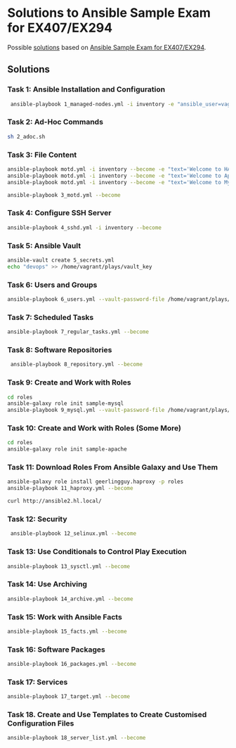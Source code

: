 # **Solutions to Ansible Sample Exam for EX407/EX294**

Possible [solutions](./SOLUTIONS.md) based on [Ansible Sample Exam for EX407/EX294](https://www.lisenet.com/2019/ansible-sample-exam-for-ex407/).

## **Solutions**

### **Task 1: Ansible Installation and Configuration**

```sh
 ansible-playbook 1_managed-nodes.yml -i inventory -e "ansible_user=vagrant ansible_password=vagrant"
```

### **Task 2: Ad-Hoc Commands**

```sh
sh 2_adoc.sh
```

### **Task 3: File Content**

```sh
ansible-playbook motd.yml -i inventory --become -e "text='Welcome to HAProxy server'" --limit proxy
ansible-playbook motd.yml -i inventory --become -e "text='Welcome to Apache server'" --limit webservers
ansible-playbook motd.yml -i inventory --become -e "text='Welcome to MySQL server'" --limit database

ansible-playbook 3_motd.yml --become
```

### **Task 4: Configure SSH Server**

```sh
ansible-playbook 4_sshd.yml -i inventory --become
```

### **Task 5: Ansible Vault**

```sh
ansible-vault create 5_secrets.yml
echo "devops" >> /home/vagrant/plays/vault_key
```

### **Task 6: Users and Groups**

```sh
ansible-playbook 6_users.yml --vault-password-file /home/vagrant/plays/vault_key -e @5_secrets.yml -e @vars/6_user_list.yml --become
```

### **Task 7: Scheduled Tasks**

```sh
ansible-playbook 7_regular_tasks.yml --become
```

### **Task 8: Software Repositories**

```sh
 ansible-playbook 8_repository.yml --become
```

### **Task 9: Create and Work with Roles**

```sh
cd roles
ansible-galaxy role init sample-mysql
ansible-playbook 9_mysql.yml --vault-password-file /home/vagrant/plays/vault_key -e @5_secrets.yml --become
```

### **Task 10: Create and Work with Roles (Some More)**

```sh
cd roles
ansible-galaxy role init sample-apache

```

### **Task 11: Download Roles From Ansible Galaxy and Use Them**

```sh
ansible-galaxy role install geerlingguy.haproxy -p roles
ansible-playbook 11_haproxy.yml --become

curl http://ansible2.hl.local/
```

### **Task 12: Security**

```sh
 ansible-playbook 12_selinux.yml --become
```

### **Task 13: Use Conditionals to Control Play Execution**

```sh
ansible-playbook 13_sysctl.yml --become
```

### **Task 14: Use Archiving**

```sh
ansible-playbook 14_archive.yml --become
```

### **Task 15: Work with Ansible Facts**

```sh
ansible-playbook 15_facts.yml --become
```

### **Task 16: Software Packages**

```sh
ansible-playbook 16_packages.yml --become
```

### **Task 17: Services**

```sh
ansible-playbook 17_target.yml --become
```

### **Task 18. Create and Use Templates to Create Customised Configuration Files**

```sh
ansible-playbook 18_server_list.yml --become
```
